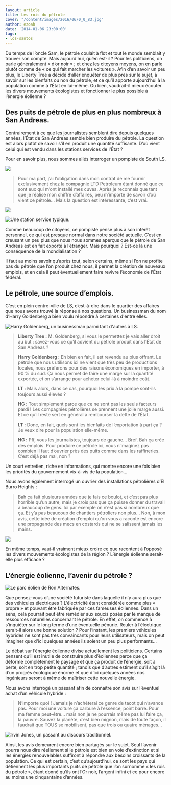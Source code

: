 ```yaml
---
layout: article
title: Les rois du pétrole
cover: "/content/images/2016/06/0_0_83.jpg"
author: ezoah
date: '2014-01-06 23:00:00'
tags:
- los-santos
---
```


Du temps de l’oncle Sam, le pétrole coulait à flot et tout le monde semblait y trouver son compte. Mais aujourd’hui, qu’en est-il ? Pour les politiciens, on parle généralement « d’or noir » ; et chez les citoyens moyens, on en parle plutôt comme de « ce qui fait marcher les voitures ». Afin d’en savoir un peu plus, le Liberty Tree a décidé d’aller enquêter de plus près sur le sujet, à savoir sur les bienfaits ou non du pétrole, et ce qu’il apporte aujourd’hui à la population comme à l’État en lui-même. Ou bien, vaudrait-il mieux écouter les divers mouvements écologistes et fonctionner le plus possible à l’énergie éolienne ?

## Des puits de pétrole de plus en plus nombreux à San Andreas.

Contrairement à ce que les journalistes semblent dire depuis quelques années, l’État de San Andreas semble bien produire du pétrole. La question est alors plutôt de savoir s’il en produit une quantité suffisante. D’où vient celui qui est vendu dans les stations services de l'État ?

Pour en savoir plus, nous sommes allés interroger un pompiste de South LS.

![](  /content/images/2016/06/0_0_93.jpg)

> Pour ma part, j’ai l’obligation dans mon contrat de me fournir exclusivement chez la compagnie LTD Petroleum étant donné que ce sont eux qui m’ont installé mes cuves. Après je reconnais que tant que je réalise mon chiffre d’affaires, peu m’importe de savoir d’où vient ce pétrole… Mais la question est intéressante, c’est vrai.

![](  /content/images/2016/06/0_0_94.jpg)

![Une station service typique.](  /content/images/2016/06/0_0_95.jpg)

Comme beaucoup de citoyens, ce pompiste pense plus à son intérêt personnel, ce qui est presque normal dans notre société actuelle. C’est en creusant un peu plus que nous nous sommes aperçus que le pétrole de San Andreas est en fait exporté à l’étranger. Mais pourquoi ? Est-ce là une conséquence de la mondialisation ?

Il faut au moins savoir qu’après tout, selon certains, même si l’on ne profite pas du pétrole que l’on produit chez nous, il permet la création de nouveaux emplois, et en cela il peut éventuellement faire revivre l’économie de l’État fédéral.

## Le pétrole, une source d’emplois.

C’est en plein centre-ville de LS, c’est-à-dire dans le quartier des affaires que nous avons trouvé la réponse à nos questions. Un businessman du nom d’Harry Goldenberg a bien voulu répondre à certaines d'entre elles.

![Harry Goldenberg, un businessman parmi tant d'autres à LS.](  /content/images/2016/06/0_0_96.jpg)

> **Liberty Tree :** M. Goldenberg, si vous le permettez je vais aller droit au but : savez-vous ce qu’il advient du pétrole produit dans l’État de San Andreas ?
> 
> **Harry Goldenberg :** Eh bien en fait, il est revendu au plus offrant. Le pétrole que nous utilisons ici ne vient que très peu de productions locales, nous préférons pour des raisons économiques en importer, à 90 % du sud. Ça nous permet de faire une marge sur la quantité exportée, et on s’arrange pour acheter celui-là à moindre coût.
> 
> **LT :** Mais alors, dans ce cas, pourquoi les prix à la pompe sont-ils toujours aussi élevés ?
> 
> **HG :** Tout simplement parce que ce ne sont pas les seuls facteurs pardi ! Les compagnies pétrolières se prennent une jolie marge aussi. Et ce qu’il reste sert en général à rembourser la dette de l’État.
> 
> **LT :** Donc, en fait, quels sont les bienfaits de l’exportation à part ça ? Je veux dire pour la population elle-même.
> 
> **HG :** Pff, vous les journalistes, toujours de gauche… Bref. Bah ça crée des emplois. Pour produire ce pétrole ici, vous n’imaginez pas combien il faut d’ouvrier près des puits comme dans les raffineries. C’est déjà pas mal, non ?

Un court entretien, riche en informations, qui montre encore une fois bien les priorités du gouvernement vis-à-vis de la population…

Nous avons également interrogé un ouvrier des installations pétrolières d’El Burro Heights :

> Bah ça fait plusieurs années que je fais ce boulot, et c’est pas plus horrible qu’un autre, mais je crois pas que ça puisse donner du travail à beaucoup de gens. Ici par exemple on n’est pas si nombreux que ça. Et y’a pas beaucoup de chantiers pétroliers non plus… Non, à mon avis, cette idée de création d’emploi qu’on vous a raconté est encore une propagande des mecs en costards qui ne se salissent jamais les mains.

![](  /content/images/2016/06/0_0_97.jpg)

En même temps, vaut-il vraiment mieux croire ce que racontent à l’opposé les divers mouvements écologistes de la région ? L’énergie éolienne serait-elle plus efficace ?

## L’énergie éolienne, l’avenir du pétrole ?

![Le parc éolien de Ron Alternates.](  /content/images/2016/06/0_0_98.jpg)

Que pensez-vous d’une société futuriste dans laquelle il n’y aura plus que des véhicules électriques ? L’électricité étant considérée comme plus « propre » et pouvant être fabriquée par ces fameuses éoliennes. Dans un sens, cela pourrait peut être remédier aux soucis posés par le manque de ressources naturelles concernant le pétrole. En effet, on commence à s’inquiéter sur le long terme d’une éventuelle pénurie. Rouler à l’électrique serait-il alors une bonne solution ? Pour l’instant, les premiers véhicules hybrides ne sont pas très convaincants pour leurs utilisateurs, mais on peut imaginer que d’ici quelques années ils soient un peu plus performants…

Le débat sur l’énergie éolienne divise actuellement les politiciens. Certains pensent qu’il est inutile de construire plus d’éoliennes parce que ça déforme complètement le paysage et que ça produit de l’énergie, soit à perte, soit en trop petite quantité ; tandis que d’autres estiment qu’il s’agit là d’un progrès écologique énorme et que d’ici quelques années nos ingénieurs seront à même de maîtriser cette nouvelle énergie.

Nous avons interrogé un passant afin de connaître son avis sur l’éventuel achat d’un véhicule hybride :

> N’importe quoi ! Jamais je n’achèterai ce genre de tacot qui n’avance pas. Pour moi une voiture ça carbure à l’essence, point barre. Pour ma femme peut-être… mais non je ne pourrais même pas lui faire ça, la pauvre. Sauvez la planète, c’est bien mignon, mais de toute façon, il faudrait que TOUS se mobilisent, pas que trois ou quatre ménages…

![Irvin Jones, un passant au discours traditionnel.](  /content/images/2016/06/0_0_99.jpg)

Ainsi, les avis demeurent encore bien partagés sur le sujet. Seul l‘avenir pourra nous dire réellement si le pétrole est bien en voie d’extinction et si les énergies renouvelables suffiront à répondre aux besoins croissants de la population. Ce qui est certain, c’est qu’aujourd’hui, ce sont les pays qui détiennent les plus importants puits de pétrole que l’on surnomme « les rois du pétrole », étant donné qu’ils ont l’Or noir, l’argent infini et ce pour encore au moins une cinquantaine d’années.

<!--kg-card-end: markdown-->
